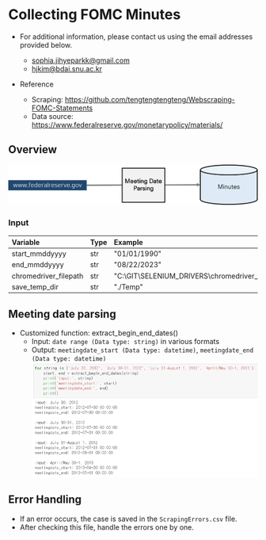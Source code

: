 # Collecting FOMC Minutes

* For additional information, please contact us using the email addresses provided below.
    - sophia.jihyeparkk@gmail.com
    - hjkim@bdai.snu.ac.kr

* Reference
    - Scraping: https://github.com/tengtengtengteng/Webscraping-FOMC-Statements
    - Data source: https://www.federalreserve.gov/monetarypolicy/materials/

## Overview
![overview](./assets/overview.png)

### Input
| Variable           | Type | Example                                                             |
| :----------------- | :--- | :------------------------------------------------------------------ |
| start\_mmddyyyy    | str  | "01/01/1990"                                                        |
| end\_mmddyyyy      | str  | "08/22/2023"                                                        |
| chromedriver\_filepath | str  | "C:\\GIT\\SELENIUM\_DRIVERS\\chromedriver\_win32\\chromedriver.exe" |
| save\_temp\_dir    | str  | "./Temp"                                                      |

## Meeting date parsing

* Customized function: extract_begin_end_dates() 
    - Input: `date range (Data type: string)` in various formats
    - Output: `meetingdate_start (Data type: datetime)`, `meetingdate_end (Data type: datetime)` 
![meeting_date_parsing](./assets/meeting_date_parsing.png)

## Error Handling
* If an error occurs, the case is saved in the `ScrapingErrors.csv` file.
* After checking this file, handle the errors one by one.
